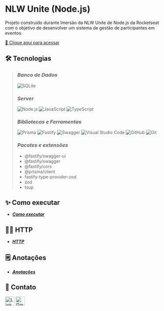 # **NLW Unite (Node.js)**

Projeto construído durante Imersão da NLW Unite de Node.js da Rocketseat com o objetivo de desenvolver um sistema de gestão de participantes em eventos.

[🔗 Clique aqui para acessar](https://my-resume-bamarcheti.vercel.app/)

## **🛠 Tecnologias**

> ### _Banco de Dados_
>
> ![SQLite](https://img.shields.io/badge/Sqlite-003B57?style=for-the-badge&logo=sqlite&logoColor=white)
>
> ### _Server_
>
> ![Node.js](https://img.shields.io/badge/Node%20js-339933?style=for-the-badge&logo=nodedotjs&logoColor=white) ![JavaScript](https://img.shields.io/badge/JavaScript-323330?style=for-the-badge&logo=javascript&logoColor=F7DF1E) ![TypeScript](https://img.shields.io/badge/TypeScript-007ACC?style=for-the-badge&logo=typescript&logoColor=white)
>
> ### _Bibliotecas e Ferramentas_
>
> ![Prisma](https://img.shields.io/badge/Prisma-3982CE?style=for-the-badge&logo=Prisma&logoColor=white) ![Fastify](https://img.shields.io/badge/fastify-202020?style=for-the-badge&logo=fastify&logoColor=white) ![Swagger](https://img.shields.io/badge/Swagger-85EA2D?style=for-the-badge&logo=Swagger&logoColor=white) ![Visual Studio Code](https://img.shields.io/badge/VSCode-0078D4?style=for-the-badge&logo=visual%20studio%20code&logoColor=white) ![GitHub](https://img.shields.io/badge/GitHub-100000?style=for-the-badge&logo=github&logoColor=white) ![Git](https://img.shields.io/badge/GIT-E44C30?style=for-the-badge&logo=git&logoColor=white)
>
> ### _Pacotes e extensões_
>
> - @fastify/swagger-ui
> - @fastify/swagger
> - @fastify/cors
> - @prisma/client
> - fastify-type-provider-zod
> - zod
> - tsup

## **✨ Como executar**

- **_[Como executar](./README-install.md)_**

## **👩‍💻 HTTP**

- **_[HTTP](./http.md)_**

## **🗒️ Anotações**

- **_[Anotações](./README-help.md)_**

## **💛 Contato**

[<img src='https://img.shields.io/badge/LinkedIn-0077B5?style=for-the-badge&logo=linkedin&logoColor=white' alt='Linkedin' height='30'>](https://www.linkedin.com/in/gabriel-jaquim-4a54b45a/)
[<img src='https://img.shields.io/badge/Gmail-D14836?style=for-the-badge&logo=gmail&logoColor=white' alt='Gmail' height='30'>](gabrieljaquim@hotmail.com)
